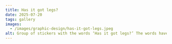 ```yaml
---
title: Has it got legs?
date: 2025-07-20
tags: gallery
images:
  - /images/graphic-design/has-it-got-legs.jpeg
alt: Group of stickers with the words ‘Has it got legs?’ The words have legs.
---
```

